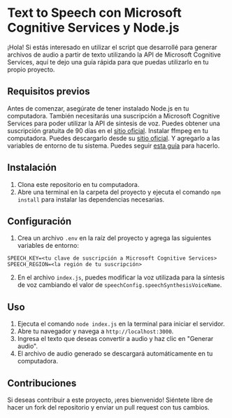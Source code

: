 # Text to Speech con Microsoft Cognitive Services y Node.js

¡Hola! Si estás interesado en utilizar el script que desarrollé para generar
archivos de audio a partir de texto utilizando la API de Microsoft Cognitive
Services, aquí te dejo una guía rápida para que puedas utilizarlo en tu propio
proyecto.

## Requisitos previos

Antes de comenzar, asegúrate de tener instalado Node.js en tu computadora.
También necesitarás una suscripción a Microsoft Cognitive Services para poder
utilizar la API de síntesis de voz. Puedes obtener una suscripción gratuita de
90 días en el
[sitio oficial](https://azure.microsoft.com/en-us/try/cognitive-services/).
Instalar ffmpeg en tu computadora. Puedes descargarlo desde su
[sitio oficial](https://ffmpeg.org/download.html). Y agregarlo a las variables
de entorno de tu sistema. Puedes seguir
[esta guía](https://www.thewindowsclub.com/how-to-install-ffmpeg-on-windows-10)
para hacerlo.

## Instalación

1. Clona este repositorio en tu computadora.
2. Abre una terminal en la carpeta del proyecto y ejecuta el comando
   `npm install` para instalar las dependencias necesarias.

## Configuración

1. Crea un archivo `.env` en la raíz del proyecto y agrega las siguientes
   variables de entorno:

```
SPEECH_KEY=<tu clave de suscripción a Microsoft Cognitive Services>
SPEECH_REGION=<la región de tu suscripción>
```

2. En el archivo `index.js`, puedes modificar la voz utilizada para la síntesis
   de voz cambiando el valor de `speechConfig.speechSynthesisVoiceName`.

## Uso

1. Ejecuta el comando `node index.js` en la terminal para iniciar el servidor.
2. Abre tu navegador y navega a `http://localhost:3000`.
3. Ingresa el texto que deseas convertir a audio y haz clic en "Generar audio".
4. El archivo de audio generado se descargará automáticamente en tu computadora.

## Contribuciones

Si deseas contribuir a este proyecto, ¡eres bienvenido! Siéntete libre de hacer
un fork del repositorio y enviar un pull request con tus cambios.
